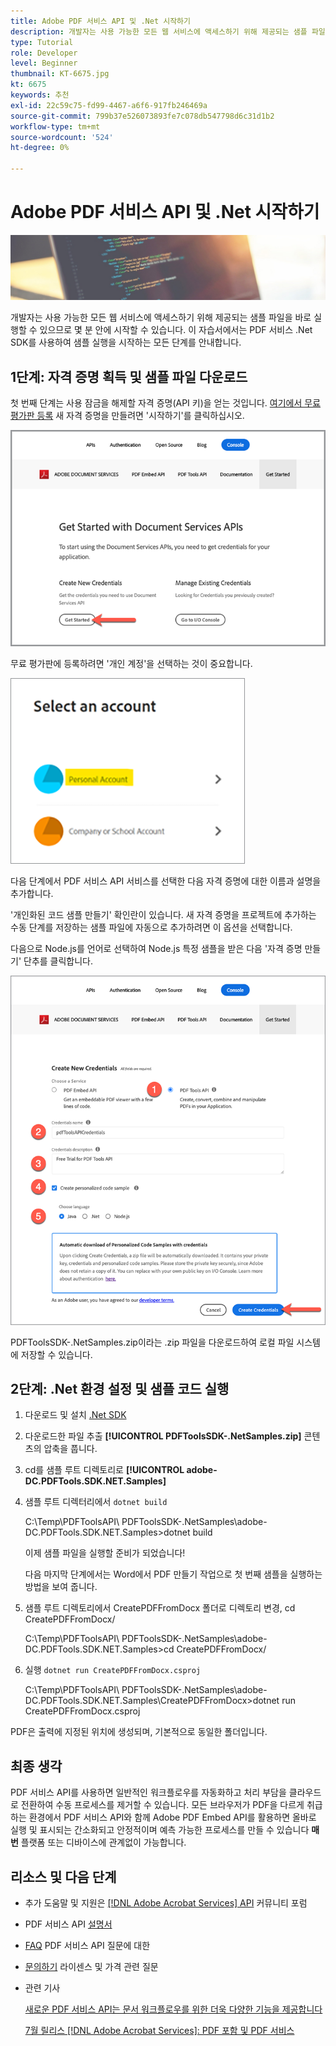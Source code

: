 ```yaml
---
title: Adobe PDF 서비스 API 및 .Net 시작하기
description: 개발자는 사용 가능한 모든 웹 서비스에 액세스하기 위해 제공되는 샘플 파일을 바로 실행하여 단 몇 분 내에 시작할 수 있습니다
type: Tutorial
role: Developer
level: Beginner
thumbnail: KT-6675.jpg
kt: 6675
keywords: 추천
exl-id: 22c59c75-fd99-4467-a6f6-917fb246469a
source-git-commit: 799b37e526073893fe7c078db547798d6c31d1b2
workflow-type: tm+mt
source-wordcount: '524'
ht-degree: 0%

---
```


# Adobe PDF 서비스 API 및 .Net 시작하기

![PDF 메인 이미지 만들기](assets/GettingStartedJava_hero.jpg)

개발자는 사용 가능한 모든 웹 서비스에 액세스하기 위해 제공되는 샘플 파일을 바로 실행할 수 있으므로 몇 분 안에 시작할 수 있습니다. 이 자습서에서는 PDF 서비스 .Net SDK를 사용하여 샘플 실행을 시작하는 모든 단계를 안내합니다.

## 1단계: 자격 증명 획득 및 샘플 파일 다운로드

첫 번째 단계는 사용 잠금을 해제할 자격 증명(API 키)을 얻는 것입니다. [여기에서 무료 평가판 등록](https://www.adobe.io/apis/documentcloud/dcsdk/gettingstarted.html) 새 자격 증명을 만들려면 &#39;시작하기&#39;를 클릭하십시오.

![1단계](assets/GettingStartedJava_step1.png)

무료 평가판에 등록하려면 &#39;개인 계정&#39;을 선택하는 것이 중요합니다.

![개인](assets/GettingStartedJava_personal.png)

다음 단계에서 PDF 서비스 API 서비스를 선택한 다음 자격 증명에 대한 이름과 설명을 추가합니다.

&#39;개인화된 코드 샘플 만들기&#39; 확인란이 있습니다. 새 자격 증명을 프로젝트에 추가하는 수동 단계를 저장하는 샘플 파일에 자동으로 추가하려면 이 옵션을 선택합니다.

다음으로 Node.js를 언어로 선택하여 Node.js 특정 샘플을 받은 다음 &#39;자격 증명 만들기&#39; 단추를 클릭합니다.

![자격 증명](assets/GettingStartedJava_credentials.png)

PDFToolsSDK-.NetSamples.zip이라는 .zip 파일을 다운로드하여 로컬 파일 시스템에 저장할 수 있습니다.

## 2단계: .Net 환경 설정 및 샘플 코드 실행

1. 다운로드 및 설치 [.Net SDK](https://dotnet.microsoft.com/learn/dotnet/hello-world-tutorial/install)
1. 다운로드한 파일 추출 **[!UICONTROL PDFToolsSDK-.NetSamples.zip]** 콘텐츠의 압축을 풉니다.
1. cd를 샘플 루트 디렉토리로 **[!UICONTROL adobe-DC.PDFTools.SDK.NET.Samples]**
1. 샘플 루트 디렉터리에서 `dotnet build`

   C:\Temp\PDFToolsAPI\ PDFToolsSDK-.NetSamples\adobe-DC.PDFTools.SDK.NET.Samples>dotnet build

   이제 샘플 파일을 실행할 준비가 되었습니다!

   다음 마지막 단계에서는 Word에서 PDF 만들기 작업으로 첫 번째 샘플을 실행하는 방법을 보여 줍니다.

1. 샘플 루트 디렉토리에서 CreatePDFFromDocx 폴더로 디렉토리 변경, cd CreatePDFFromDocx/

   C:\Temp\PDFToolsAPI\ PDFToolsSDK-.NetSamples\adobe-DC.PDFTools.SDK.NET.Samples>cd CreatePDFFromDocx/

1. 실행 `dotnet run CreatePDFFromDocx.csproj`

   C:\Temp\PDFToolsAPI\ PDFToolsSDK-.NetSamples\adobe-DC.PDFTools.SDK.NET.Samples\CreatePDFFromDocx>dotnet run CreatePDFFromDocx.csproj

PDF은 출력에 지정된 위치에 생성되며, 기본적으로 동일한 폴더입니다.

## 최종 생각

PDF 서비스 API를 사용하면 일반적인 워크플로우를 자동화하고 처리 부담을 클라우드로 전환하여 수동 프로세스를 제거할 수 있습니다. 모든 브라우저가 PDF을 다르게 취급하는 환경에서 PDF 서비스 API와 함께 Adobe PDF Embed API를 활용하면 올바로 실행 및 표시되는 간소화되고 안정적이며 예측 가능한 프로세스를 만들 수 있습니다 **매번** 플랫폼 또는 디바이스에 관계없이 가능합니다.

## 리소스 및 다음 단계

* 추가 도움말 및 지원은 [[!DNL Adobe Acrobat Services] API](https://community.adobe.com/t5/document-cloud-sdk/bd-p/Document-Cloud-SDK?page=1&amp;sort=latest_replies&amp;filter=all) 커뮤니티 포럼

* PDF 서비스 API [설명서](https://www.adobe.com/go/pdftoolsapi_doc)

* [FAQ](https://community.adobe.com/t5/document-cloud-sdk/faq-for-document-services-pdf-tools-api/m-p/10726197) PDF 서비스 API 질문에 대한

* [문의하기](https://www.adobe.com/go/pdftoolsapi_requestform) 라이센스 및 가격 관련 질문

* 관련 기사

   [새로운 PDF 서비스 API는 문서 워크플로우를 위한 더욱 다양한 기능을 제공합니다](https://community.adobe.com/t5/document-services-apis/new-pdf-tools-api-brings-more-capabilities-for-document-services/m-p/11294170)

   [7월 릴리스 [!DNL Adobe Acrobat Services]: PDF 포함 및 PDF 서비스](https://medium.com/adobetech/july-release-of-adobe-document-services-pdf-embed-and-pdf-tools-17211bf7776d)
